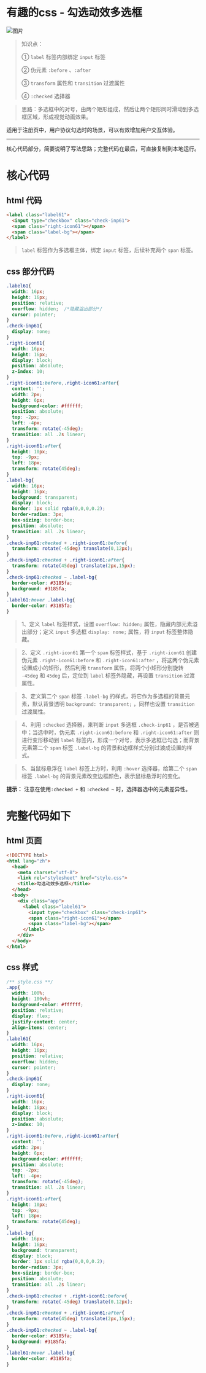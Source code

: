 # 有趣的css - 勾选动效多选框

![图片](https://mmbiz.qpic.cn/sz_mmbiz_gif/IjicfooSDeBrsYUuULoBhf9fgVfQ6roOwywMb5Ek8VWqI46iauxyafTeiaeoDsEfyhN5lNzwjSKWQxPHIAaEIsI8A/640?wx_fmt=gif&from=appmsg&tp=webp&wxfrom=5&wx_lazy=1&wx_co=1)



> 知识点： 
>
> ① `label` 标签内部绑定 `input` 标签 
>
> ② 伪元素 `:before` 、`:after` 
>
> ③ `transform` 属性和 `transition` 过渡属性 
>
> ④ `:checked` 选择器

> 思路：多选框中的对号，由两个矩形组成，然后让两个矩形同时滑动到多选框区域，形成视觉动画效果。

适用于注册页中，用户协议勾选时的场景，可以有效增加用户交互体验。

------

核心代码部分，简要说明了写法思路；完整代码在最后，可直接复制到本地运行。

# 核心代码

## html 代码

```html
<label class="label61">
  <input type="checkbox" class="check-inp61">
  <span class="right-icon61"></span>
  <span class="label-bg"></span>
</label>
```

> `label` 标签作为多选框主体，绑定 `input` 标签，后续补充两个 `span` 标签。

## css 部分代码

```css
.label61{
  width: 16px;
  height: 16px;
  position: relative;
  overflow: hidden;  /*隐藏溢出部分*/
  cursor: pointer;
}
.check-inp61{
  display: none;
}
.right-icon61{
  width: 16px;
  height: 16px;
  display: block;
  position: absolute;
  z-index: 10;
}
.right-icon61:before,.right-icon61:after{
  content: '';
  width: 2px;
  height: 6px;
  background-color: #ffffff;
  position: absolute;
  top: -2px;
  left: -4px;
  transform: rotate(-45deg);
  transition: all .2s linear;
}
.right-icon61:after{
  height: 10px;
  top: -9px;
  left: 18px;
  transform: rotate(45deg);
}
.label-bg{
  width: 16px;
  height: 16px;
  background: transparent;
  display: block;
  border: 1px solid rgba(0,0,0,0.2);
  border-radius: 3px;
  box-sizing: border-box;
  position: absolute;
  transition: all .2s linear;
}
.check-inp61:checked + .right-icon61:before{
  transform: rotate(-45deg) translate(0,12px);
}
.check-inp61:checked + .right-icon61:after{
  transform: rotate(45deg) translate(2px,15px);
}
.check-inp61:checked ~ .label-bg{
  border-color: #3185fa;
  background: #3185fa;
}
.label61:hover .label-bg{
  border-color: #3185fa;
}
```

> 1、定义 `label` 标签样式，设置 `overflow: hidden;` 属性，隐藏内部元素溢出部分；定义 `input` 多选框 `display: none;` 属性，将 `input` 标签整体隐藏。

> 2、定义 `.right-icon61` 第一个 `span` 标签样式，基于 `.right-icon61` 创建伪元素 `.right-icon61:before` 和 `.right-icon61:after` ，将这两个伪元素设置成小的矩形，然后利用 `transform` 属性，将两个小矩形分别旋转 `-45deg` 和 `45deg` 后，定位到 `label` 标签外隐藏，再设置 `transition` 过渡属性。

> 3、定义第二个 `span` 标签 `.label-bg` 的样式，将它作为多选框的背景元素，默认背景透明 `background: transparent;` ，同样也设置 `transition` 过渡属性。

> 4、利用 `:checked` 选择器，来判断 `input` 多选框 `.check-inp61` ，是否被选中；当选中时，伪元素 `.right-icon61:before` 和 `.right-icon61:after` 则进行变形移动到 `label` 标签内，形成一个对号，表示多选框已勾选；而背景元素第二个 `span` 标签 `.label-bg` 的背景和边框样式分别过渡成设置的样式。

> 5、当鼠标悬浮在 `label` 标签上方时，利用 `:hover` 选择器，给第二个 `span` 标签 `.label-bg` 的背景元素改变边框颜色，表示鼠标悬浮时的变化。

**提示：** 注意在使用`:checked +` 和 `:checked ~` 时，选择器选中的元素差异性。

# 完整代码如下

## html 页面

```html
<!DOCTYPE html>
<html lang="zh">
  <head>
    <meta charset="utf-8">
    <link rel="stylesheet" href="style.css">
    <title>勾选动效多选框</title>
  </head>
  <body>
    <div class="app">
      <label class="label61">
        <input type="checkbox" class="check-inp61">
        <span class="right-icon61"></span>
        <span class="label-bg"></span>
      </label>
    </div>
  </body>
</html>
```

## css 样式

```css
/** style.css **/
.app{
  width: 100%;
  height: 100vh;
  background-color: #ffffff;
  position: relative;
  display: flex;
  justify-content: center;
  align-items: center;
}
.label61{
  width: 16px;
  height: 16px;
  position: relative;
  overflow: hidden;
  cursor: pointer;
}
.check-inp61{
  display: none;
}
.right-icon61{
  width: 16px;
  height: 16px;
  display: block;
  position: absolute;
  z-index: 10;
}
.right-icon61:before,.right-icon61:after{
  content: '';
  width: 2px;
  height: 6px;
  background-color: #ffffff;
  position: absolute;
  top: -2px;
  left: -4px;
  transform: rotate(-45deg);
  transition: all .2s linear;
}
.right-icon61:after{
  height: 10px;
  top: -9px;
  left: 18px;
  transform: rotate(45deg);
}
.label-bg{
  width: 16px;
  height: 16px;
  background: transparent;
  display: block;
  border: 1px solid rgba(0,0,0,0.2);
  border-radius: 3px;
  box-sizing: border-box;
  position: absolute;
  transition: all .2s linear;
}
.check-inp61:checked + .right-icon61:before{
  transform: rotate(-45deg) translate(0,12px);
}
.check-inp61:checked + .right-icon61:after{
  transform: rotate(45deg) translate(2px,15px);
}
.check-inp61:checked ~ .label-bg{
  border-color: #3185fa;
  background: #3185fa;
}
.label61:hover .label-bg{
  border-color: #3185fa;
}
```